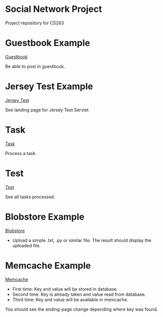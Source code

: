 Social Network Project
===========
Project repository for CS263

Guestbook Example
==
[Guestbook](http://icy-sun.appspot.com/)

Be able to post in guestbook.

Jersey Test Example
==
[Jersey Test](http://icy-sun.appspot.com/context/jerseyws/test)

See landing page for Jersey Test Servlet

Task
==
[Task](http://icy-sun.appspot.com/task.html)

Process a task.

Test
==
[Test](http://icy-sun.appspot.com/test)

See all tasks processed.

Blobstore Example
==
[Blobstore](http://icy-sun.appspot.com/upload.jsp)

* Upload a simple .txt, .py or similar file.
The result should display the uploaded file.

Memcache Example
==
[Memcache](http://icy-sun.appspot.com/testmemcache.html)

* First time: Key and value will be stored in database.
* Second time: Key is already taken and value read from database.
* Third time: Key and value will be available in memcache.

You should see the ending-page change depending where key was found.




